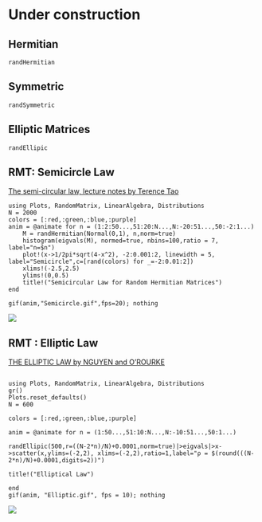 # Under construction

## Hermitian
```@docs
randHermitian
```


## Symmetric
```@docs
randSymmetric
```


## Elliptic Matrices
```@docs
randEllipic
```

## RMT: Semicircle Law

[The semi-circular law, lecture notes by Terence Tao](https://terrytao.wordpress.com/2010/02/02/254a-notes-4-the-semi-circular-law/)
```@eval
using Plots, RandomMatrix, LinearAlgebra, Distributions
N = 2000
colors = [:red,:green,:blue,:purple]
anim = @animate for n = (1:2:50...,51:20:N...,N:-20:51...,50:-2:1...)
    M = randHermitian(Normal(0,1), n,norm=true) 
    histogram(eigvals(M), normed=true, nbins=100,ratio = 7, label="n=$n")
    plot!(x->1/2pi*sqrt(4-x^2), -2:0.001:2, linewidth = 5, label="Semicircle",c=[rand(colors) for _=-2:0.01:2])
    xlims!(-2.5,2.5)
    ylims!(0,0.5)
    title!("Semicircular Law for Random Hermitian Matrices")
end

gif(anim,"Semicircle.gif",fps=20); nothing
```
![](Semicircle.gif)

## RMT : Elliptic Law
[THE ELLIPTIC LAW by NGUYEN and O’ROURKE](https://arxiv.org/pdf/1208.5883.pdf)
```@eval

using Plots, RandomMatrix, LinearAlgebra, Distributions
gr()  
Plots.reset_defaults() 
N = 600

colors = [:red,:green,:blue,:purple]
 
anim = @animate for n = (1:50...,51:10:N...,N:-10:51...,50:1...)
    
randEllipic(500,r=((N-2*n)/N)+0.0001,norm=true)|>eigvals|>x->scatter(x,ylims=(-2,2), xlims=(-2,2),ratio=1,label="ρ = $(round(((N-2*n)/N)+0.0001,digits=2))")

title!("Elliptical Law")

end 
gif(anim, "Elliptic.gif", fps = 10); nothing
```

 ![](Elliptic.gif)